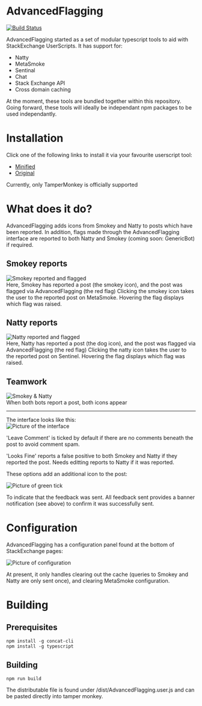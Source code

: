 # AdvancedFlagging

[![Build Status](https://travis-ci.org/SOBotics/AdvancedFlagging.svg?branch=master)](https://travis-ci.org/SOBotics/AdvancedFlagging)

AdvancedFlagging started as a set of modular typescript tools to aid with StackExchange UserScripts. It has support for:

- Natty
- MetaSmoke
- Sentinal
- Chat
- Stack Exchange API
- Cross domain caching

At the moment, these tools are bundled together within this repository. Going forward, these tools will ideally be independant npm packages to be used independantly.

# Installation

Click one of the following links to install it via your favourite userscript tool:  

- [Minified](https://raw.githubusercontent.com/SOBotics/AdvancedFlagging/master/dist/AdvancedFlagging.min.user.js)  
- [Original](https://raw.githubusercontent.com/SOBotics/AdvancedFlagging/master/dist/AdvancedFlagging.user.js)

Currently, only TamperMonkey is officially supported

# What does it do?

AdvancedFlagging adds icons from Smokey and Natty to posts which have been reported. In addition, flags made through the AdvancedFlagging interface are reported to both Natty and Smokey (coming soon: GenericBot) if required.

## Smokey reports
![Smokey reported and flagged](https://i.imgur.com/BIsyUue.png)  
Here, Smokey has reported a post (the smokey icon), and the post was flagged via AdvancedFlagging (the red flag)
Clicking the smokey icon takes the user to the reported post on MetaSmoke. Hovering the flag displays which flag was raised.
  
## Natty reports
![Natty reported and flagged](https://i.imgur.com/ahg4HTN.png)  
Here, Natty has reported a post (the dog icon), and the post was flagged via AdvancedFlagging (the red flag)
Clicking the natty icon takes the user to the reported post on Sentinel. Hovering the flag displays which flag was raised.

## Teamwork

![Smokey & Natty](https://i.imgur.com/LWW63j7.png)  
When both bots report a post, both icons appear

---

The interface looks like this:  
![Picture of the interface](https://i.imgur.com/YJViJh9.png)  

'Leave Comment' is ticked by default if there are no comments beneath the post to avoid comment spam.

'Looks Fine' reports a false positive to both Smokey and Natty if they reported the post. Needs editting reports to Natty if it was reported.

These options add an additional icon to the post:

![Picture of green tick](https://i.imgur.com/O4bHMEu.png)

To indicate that the feedback was sent. All feedback sent provides a banner notification (see above) to confirm it was successfully sent.

# Configuration

AdvancedFlagging has a configuration panel found at the bottom of StackExchange pages:

![Picture of configuration](https://i.imgur.com/kySHkns.png)

At present, it only handles clearing out the cache (queries to Smokey and Natty are only sent once), and clearing MetaSmoke configuration.

# Building

## Prerequisites

    npm install -g concat-cli
    npm install -g typescript
    
## Building

    npm run build
    
The distributable file is found under /dist/AdvancedFlagging.user.js and can be pasted directly into tamper monkey.

